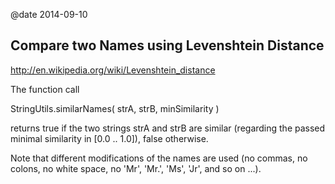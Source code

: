 
@date 2014-09-10


Compare two Names using Levenshtein Distance
--------------------------------------------
http://en.wikipedia.org/wiki/Levenshtein_distance



The function call

   StringUtils.similarNames( strA, strB, minSimilarity )

returns true if the two strings strA and strB are similar (regarding the 
passed minimal similarity in [0.0 .. 1.0]), false otherwise.


Note that different modifications of the names are used (no commas, no
colons, no white space, no 'Mr', 'Mr.', 'Ms', 'Jr', and so on ...).



